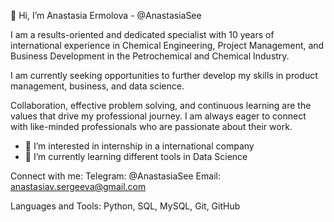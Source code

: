 👋 Hi, I’m Anastasia Ermolova - @AnastasiaSee

I am a results-oriented and dedicated specialist with 10 years of international experience in Chemical Engineering, Project Management, and Business Development in the Petrochemical and Chemical Industry. 

I am currently seeking opportunities to further develop my skills in product management, business, and data science.

Collaboration, effective problem solving, and continuous learning are the values that drive my professional journey. I am always eager to connect with like-minded professionals who are passionate about their work.

- 👀 I’m interested in internship in a international company
- 🌱 I’m currently learning different tools in Data Science

Connect with me:
Telegram: @AnastasiaSee
Email: anastasiav.sergeeva@gmail.com

Languages and Tools: Python, SQL, MySQL, Git, GitHub




<!---
AnastasiaSee/AnastasiaSee is a ✨ special ✨ repository because its `README.md` (this file) appears on your GitHub profile.
You can click the Preview link to take a look at your changes.
--->
